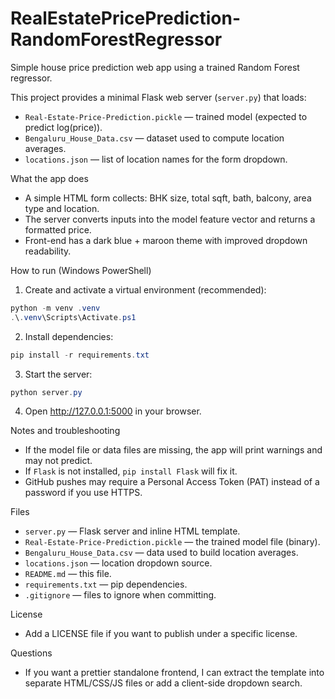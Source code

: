 # RealEstatePricePrediction-RandomForestRegressor

Simple house price prediction web app using a trained Random Forest regressor.

This project provides a minimal Flask web server (`server.py`) that loads:
- `Real-Estate-Price-Prediction.pickle` — trained model (expected to predict log(price)).
- `Bengaluru_House_Data.csv` — dataset used to compute location averages.
- `locations.json` — list of location names for the form dropdown.

What the app does
- A simple HTML form collects: BHK size, total sqft, bath, balcony, area type and location.
- The server converts inputs into the model feature vector and returns a formatted price.
- Front-end has a dark blue + maroon theme with improved dropdown readability.

How to run (Windows PowerShell)
1. Create and activate a virtual environment (recommended):

```powershell
python -m venv .venv
.\.venv\Scripts\Activate.ps1
```

2. Install dependencies:

```powershell
pip install -r requirements.txt
```

3. Start the server:

```powershell
python server.py
```

4. Open http://127.0.0.1:5000 in your browser.

Notes and troubleshooting
- If the model file or data files are missing, the app will print warnings and may not predict.
- If `Flask` is not installed, `pip install Flask` will fix it.
- GitHub pushes may require a Personal Access Token (PAT) instead of a password if you use HTTPS.

Files
- `server.py` — Flask server and inline HTML template.
- `Real-Estate-Price-Prediction.pickle` — the trained model file (binary).
- `Bengaluru_House_Data.csv` — data used to build location averages.
- `locations.json` — location dropdown source.
- `README.md` — this file.
- `requirements.txt` — pip dependencies.
- `.gitignore` — files to ignore when committing.

License
- Add a LICENSE file if you want to publish under a specific license.

Questions
- If you want a prettier standalone frontend, I can extract the template into separate HTML/CSS/JS files or add a client-side dropdown search.
